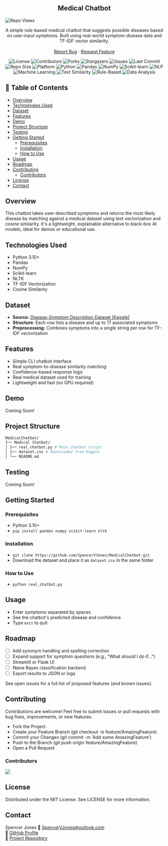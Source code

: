 <div align="center">
  <h2 align="center">Medical Chatbot</h2>
  <div align="left">
	
![Repo Views](https://visitor-badge.laobi.icu/badge?page_id=SpencerVJones/MedicalChatbot)
</div>

  <p align="center">
   A simple rule-based medical chatbot that suggests possible diseases based on user-input symptoms. Built using real-world symptom-disease data and TF-IDF vector similarity.
    <br />
    <br />
    <a href="https://github.com/SpencerVJones/MedicalChatbot/issues">Report Bug</a>
    ·
    <a href="https://github.com/SpencerVJones/MedicalChatbot/issues">Request Feature</a>
  </p>
</div>


<!-- PROJECT SHIELDS -->
<div align="center">

![License](https://img.shields.io/github/license/SpencerVJones/MedicalChatbot?style=for-the-badge)
![Contributors](https://img.shields.io/github/contributors/SpencerVJones/MedicalChatbot?style=for-the-badge)
![Forks](https://img.shields.io/github/forks/SpencerVJones/MedicalChatbot?style=for-the-badge)
![Stargazers](https://img.shields.io/github/stars/SpencerVJones/MedicalChatbot?style=for-the-badge)
![Issues](https://img.shields.io/github/issues/SpencerVJones/MedicalChatbot?style=for-the-badge)
![Last Commit](https://img.shields.io/github/last-commit/SpencerVJones/MedicalChatbot?style=for-the-badge)
![Repo Size](https://img.shields.io/github/repo-size/SpencerVJones/MedicalChatbot?style=for-the-badge)
![Platform](https://img.shields.io/badge/Platform-Terminal-lightgrey.svg?style=for-the-badge)
![Python](https://img.shields.io/badge/Python-3776AB?style=for-the-badge&logo=python&logoColor=white)
![Pandas](https://img.shields.io/badge/Pandas-150458?style=for-the-badge&logo=pandas&logoColor=white)
![NumPy](https://img.shields.io/badge/NumPy-013243?style=for-the-badge&logo=numpy&logoColor=white)
![Scikit-learn](https://img.shields.io/badge/Scikit--learn-F7931E?style=for-the-badge&logo=scikit-learn&logoColor=white)
![NLP](https://img.shields.io/badge/NLP-TFIDF-yellowgreen?style=for-the-badge)
![Machine Learning](https://img.shields.io/badge/Machine%20Learning-%E2%9C%94%EF%B8%8F-green.svg?style=for-the-badge)
![Text Similarity](https://img.shields.io/badge/Cosine-Similarity-blue?style=for-the-badge)
![Rule-Based](https://img.shields.io/badge/Diagnosis-Rule--Based-lightgrey?style=for-the-badge)
![Data Analysis](https://img.shields.io/badge/Data%20Analysis-%E2%9C%94%EF%B8%8F-orange.svg?style=for-the-badge)

</div>



## 📑 Table of Contents
- [Overview](#overview)
- [Technologies Used](#technologies-used)
- [Dataset](#dataset)
- [Features](#features)
- [Demo](#demo)
- [Project Structure](#project-structure)
- [Testing](#testing)
- [Getting Started](#getting-started)
  - [Prerequisites](#prerequisites)
  - [Installation](#installation)
  - [How to Use](#how-to-use)
- [Usage](#usage)
- [Roadmap](#roadmap)
- [Contributing](#contributing)
	- [Contributors](#contributors)
- [License](#license)
- [Contact](#contact)

## Overview
This chatbot takes user-described symptoms and returns the most likely disease by matching against a medical dataset using text vectorization and cosine similarity. It's a lightweight, explainable alternative to black-box AI models, ideal for demos or educational use.

## Technologies Used
- Python 3.10+
- Pandas
- NumPy
- Scikit-learn
- NLTK
- TF-IDF Vectorization
- Cosine Similarity

## Dataset
-   **Source**: [Disease-Symptom Description Dataset (Kaggle)](https://www.kaggle.com/datasets/itachi9604/disease-symptom-description-dataset)
-   **Structure**: Each row lists a disease and up to 17 associated symptoms
-   **Preprocessing**: Combines symptoms into a single string per row for TF-IDF vectorization

## Features
- Simple CLI chatbot interface
- Real symptom-to-disease similarity matching
- Confidence-based response logic
- Real medical dataset used for training
- Lightweight and fast (no GPU required)

## Demo
Coming Soon!

## Project Structure
```bash
MedicalChatbot/  
├── Medical Chatbot/  
│ ├── real_chatbot.py # Main chatbot script  
│ ├── dataset.csv # Downloaded from Kaggle  
│ └── README.md
```
## Testing
Coming Soon!

## Getting Started
### Prerequisites
- Python 3.10+
- `pip install pandas numpy scikit-learn nltk`
### Installation
- `git clone https://github.com/SpencerVJones/MedicalChatbot.git`
- Download the dataset and place it as `dataset.csv` in the same folder
###  How to Use
 - `python real_chatbot.py`
 
## Usage
-   Enter symptoms separated by spaces
-   See the chatbot's predicted disease and confidence
-   Type `exit` to quit
 
## Roadmap
 - [ ] Add synonym handling and spelling correction
 - [ ] Expand support for symptom questions (e.g., "What should I do if...")
 - [ ] Streamlit or Flask UI
 - [ ] Naive Bayes classification backend
 - [ ] Export results to JSON or logs

See open issues for a full list of proposed features (and known issues).
 
 
## Contributing
Contributions are welcome! Feel free to submit issues or pull requests with bug fixes, improvements, or new features.
- Fork the Project
- Create your Feature Branch (git checkout -b feature/AmazingFeature)
- Commit your Changes (git commit -m 'Add some AmazingFeature')
- Push to the Branch (git push origin feature/AmazingFeature)
- Open a Pull Request

### Contributors
<a href="https://github.com/SpencerVJones/MedicalChatbot/graphs/contributors">
  <img src="https://contrib.rocks/image?repo=SpencerVJones/MedicalChatbot"/>
</a>


## License
Distributed under the MIT License. See LICENSE for more information.



## Contact
Spencer Jones
📧 [SpencerVJones@outlook.com](mailto:SpencerVJones@outlook.com)  
🔗 [GitHub Profile](https://github.com/SpencerVJones)  
🔗 [Project Repository](https://github.com/SpencerVJones/MedicalChatbot)

